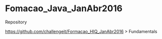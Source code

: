 # Fomacao_Java_JanAbr2016

Repository

https://github.com/challengeit/Formacao_HIQ_JanAbr2016 > Fundamentals
